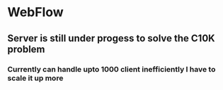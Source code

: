 # WebFlow
## Server is still under progess to solve the C10K problem
### Currently can handle upto 1000 client inefficiently I have to scale it up more
